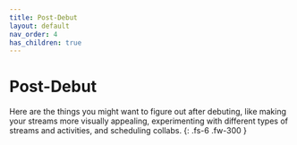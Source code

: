 ```yaml
---
title: Post-Debut
layout: default
nav_order: 4
has_children: true
---
```


# Post-Debut

Here are the things you might want to figure out after debuting, like making your streams more visually appealing, experimenting with different types of streams and activities, and scheduling collabs.
{: .fs-6 .fw-300 }
